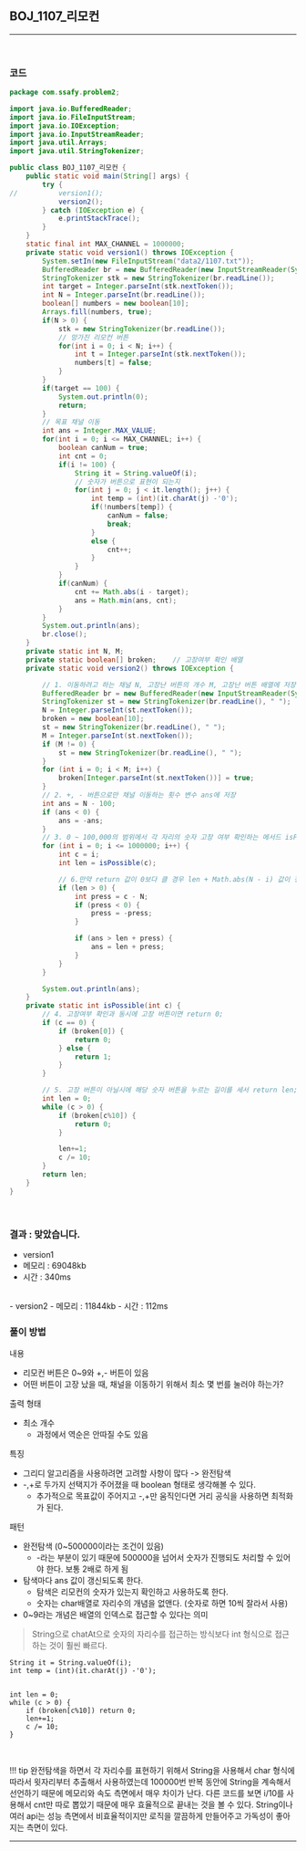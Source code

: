 ## BOJ_1107_리모컨

---

<br />

### 코드

```java
package com.ssafy.problem2;

import java.io.BufferedReader;
import java.io.FileInputStream;
import java.io.IOException;
import java.io.InputStreamReader;
import java.util.Arrays;
import java.util.StringTokenizer;

public class BOJ_1107_리모컨 {
	public static void main(String[] args) {
		try {
//			version1();
			version2();
		} catch (IOException e) {
			e.printStackTrace();
		}
	}
	static final int MAX_CHANNEL = 1000000;
	private static void version1() throws IOException {
		System.setIn(new FileInputStream("data2/1107.txt"));
		BufferedReader br = new BufferedReader(new InputStreamReader(System.in));
		StringTokenizer stk = new StringTokenizer(br.readLine());
		int target = Integer.parseInt(stk.nextToken());
		int N = Integer.parseInt(br.readLine());
		boolean[] numbers = new boolean[10];
		Arrays.fill(numbers, true);
		if(N > 0) {
			stk = new StringTokenizer(br.readLine());
			// 망가진 리모컨 버튼
			for(int i = 0; i < N; i++) {
				int t = Integer.parseInt(stk.nextToken());
				numbers[t] = false;
			}
		}
		if(target == 100) {
			System.out.println(0);
			return;
		}
		// 목표 채널 이동
		int ans = Integer.MAX_VALUE;
		for(int i = 0; i <= MAX_CHANNEL; i++) {
			boolean canNum = true;
			int cnt = 0;
			if(i != 100) {
				String it = String.valueOf(i);
				// 숫자가 버튼으로 표현이 되는지
				for(int j = 0; j < it.length(); j++) {
					int temp = (int)(it.charAt(j) -'0');
					if(!numbers[temp]) {
						canNum = false;
						break;
					}
					else {
						cnt++;
					}
				}
			}
			if(canNum) {
				cnt += Math.abs(i - target);
				ans = Math.min(ans, cnt);
			}
		}
		System.out.println(ans);
		br.close();
	}
	private static int N, M;
	private static boolean[] broken;	// 고장여부 확인 배열
	private static void version2() throws IOException {

		// 1. 이동하려고 하는 채널 N, 고장난 버튼의 개수 M, 고장난 버튼 배열에 저장
		BufferedReader br = new BufferedReader(new InputStreamReader(System.in));
		StringTokenizer st = new StringTokenizer(br.readLine(), " ");
		N = Integer.parseInt(st.nextToken());
		broken = new boolean[10];
		st = new StringTokenizer(br.readLine(), " ");
		M = Integer.parseInt(st.nextToken());
		if (M != 0) {
			st = new StringTokenizer(br.readLine(), " ");
		}
		for (int i = 0; i < M; i++) {
			broken[Integer.parseInt(st.nextToken())] = true;
		}
		// 2. +, - 버튼으로만 채널 이동하는 횟수 변수 ans에 저장
		int ans = N - 100;
		if (ans < 0) {
			ans = -ans;
		}
		// 3. 0 ~ 100,000의 범위에서 각 자리의 숫자 고장 여부 확인하는 메서드 isPossible 생성(numbers[tmp%10] == true)
		for (int i = 0; i <= 1000000; i++) {
			int c = i;
			int len = isPossible(c);

			// 6.만약 return 값이 0보다 클 경우 len + Math.abs(N - i) 값이 정답이 됨
			if (len > 0) {
				int press = c - N;
				if (press < 0) {
					press = -press;
				}

				if (ans > len + press) {
					ans = len + press;
				}
			}
		}

		System.out.println(ans);
	}
	private static int isPossible(int c) {
		// 4. 고장여부 확인과 동시에 고장 버튼이면 return 0;
		if (c == 0) {
			if (broken[0]) {
				return 0;
			} else {
				return 1;
			}
		}

		// 5. 고장 버튼이 아닐시에 해당 숫자 버튼을 누르는 길이를 세서 return len;
		int len = 0;
		while (c > 0) {
			if (broken[c%10]) {
				return 0;
			}

			len+=1;
			c /= 10;
		}
		return len;
	}
}
```

<br />


### 결과 : 맞았습니다.

- version1
- 메모리 : 69048kb
- 시간 : 340ms
<br/>
- version2
- 메모리 : 11844kb
- 시간 : 112ms

<br />

### 풀이 방법

내용
- 리모컨 버튼은 0~9와 +,- 버튼이 있음
- 어떤 버튼이 고장 났을 때, 채널을 이동하기 위해서 최소 몇 번를 눌러야 하는가?

출력 형태
- 최소 개수
  - 과정에서 역순은 안따질 수도 있음

특징
- 그리디 알고리즘을 사용하려면 고려할 사항이 많다 -> 완전탐색
- -,+로 두가지 선택지가 주어졌을 때 boolean 형태로 생각해볼 수 있다.
  - 추가적으로 목표값이 주어지고 -,+만 움직인다면 거리 공식을 사용하면 최적화가 된다.

패턴
- 완전탐색 (0~500000이라는 조건이 있음)
  - -라는 부분이 있기 때문에 500000을 넘어서 숫자가 진행되도 처리할 수 있어야 한다. 보통 2배로 하게 됨
- 탐색마다 ans 값이 갱신되도록 한다.
  - 탐색은 리모컨의 숫자가 있는지 확인하고 사용하도록 한다.
  - 숫자는 char배열로 자리수의 개념을 없앤다. (숫자로 하면 10씩 잘라서 사용)
- 0~9라는 개념은 배열의 인덱스로 접근할 수 있다는 의미

> String으로 chatAt으로 숫자의 자리수를 접근하는 방식보다 int 형식으로 접근하는 것이 훨씬 빠르다.

```
String it = String.valueOf(i);
int temp = (int)(it.charAt(j) -'0');


int len = 0;
while (c > 0) {
	if (broken[c%10]) return 0;
	len+=1;
	c /= 10;
}

```
<br />

<!--추가 내용 있다면 더 적어주시면 됩니다-->
!!! tip
    완전탐색을 하면서 각 자리수를 표현하기 위해서 String을 사용해서 char 형식에 따라서 윗자리부터 추출해서 사용하였는데 100000번 반복 동안에 String을 계속해서 선언하기 때문에 메모리와 속도 측면에서 매우 차이가 난다.
    다른 코드를 보면 i/10를 사용해서 cnt만 따로 뽑았기 때문에 매우 효율적으로 끝내는 것을 볼 수 있다.
    String이나 여러 api는 성능 측면에서 비효율적이지만 로직을 깔끔하게 만들어주고 가독성이 좋아지는 측면이 있다.

---
